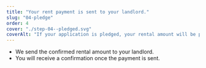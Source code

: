 ```yaml
---
title: "Your rent payment is sent to your landlord."
slug: "04-pledge"
order: 4
cover: "./step-04--pledged.svg"
coverAlt: "If your application is pledged, your rental amount will be paid to your landlord."
---
```


* We send the confirmed rental amount to your landlord.
* You will receive a confirmation once the payment is sent.